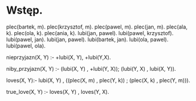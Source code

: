 # Wstęp.
plec(bartek, m).
plec(krzysztof, m).
plec(pawel, m).
plec(jan, m).
plec(ala, k).
plec(ola, k).
plec(ania, k).
lubi(jan, pawel).
lubi(pawel, krzysztof).
lubi(pawel, jan).
lubi(jan, pawel).
lubi(bartek, jan).
lubi(ola, pawel).
lubi(pawel, ola).



nieprzyjazn(X, Y) :-
    \+lubi(X, Y),
    \+lubi(Y,X).

niby_przyjazn(X, Y) :-
    (lubi(X, Y) , \+lubi(Y, X));
    (lubi(Y, X) , lubi(X, Y)).

loves(X, Y):-
    lubi(X, Y) , ((plec(X, m) , plec(Y, k)) ; (plec(X, k) , plec(Y, m))).

true_love(X, Y) :-
    loves(X, Y) , loves(Y, X).
    
    
